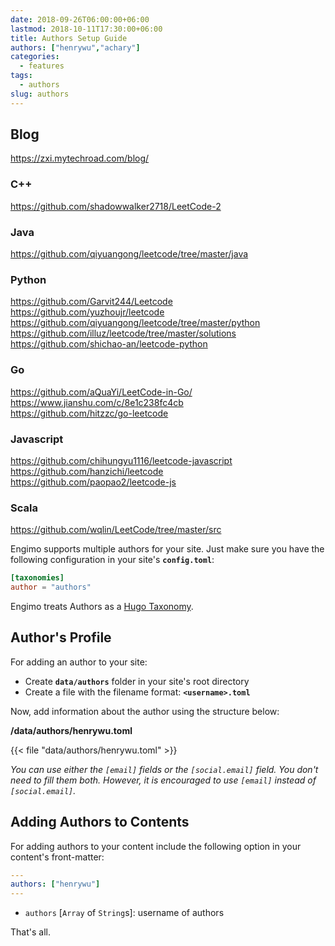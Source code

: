 ```yaml
---
date: 2018-09-26T06:00:00+06:00
lastmod: 2018-10-11T17:30:00+06:00
title: Authors Setup Guide
authors: ["henrywu","achary"]
categories:
  - features
tags:
  - authors
slug: authors
---
```


## Blog

https://zxi.mytechroad.com/blog/

### C++

https://github.com/shadowwalker2718/LeetCode-2

### Java

https://github.com/qiyuangong/leetcode/tree/master/java

### Python

https://github.com/Garvit244/Leetcode  
https://github.com/yuzhoujr/leetcode  
https://github.com/qiyuangong/leetcode/tree/master/python  
https://github.com/illuz/leetcode/tree/master/solutions  
https://github.com/shichao-an/leetcode-python

### Go

https://github.com/aQuaYi/LeetCode-in-Go/  
https://www.jianshu.com/c/8e1c238fc4cb  
https://github.com/hitzzc/go-leetcode

### Javascript

https://github.com/chihungyu1116/leetcode-javascript  
https://github.com/hanzichi/leetcode  
https://github.com/paopao2/leetcode-js

### Scala

https://github.com/wqlin/LeetCode/tree/master/src





Engimo supports multiple authors for your site. Just make sure you have the following configuration in your site's **`config.toml`**:

```toml
[taxonomies]
author = "authors"
```

Engimo treats Authors as a [Hugo Taxonomy](https://gohugo.io/content-management/taxonomies/).

## Author's Profile

For adding an author to your site:

- Create **`data/authors`** folder in your site's root directory
- Create a file with the filename format: **`<username>.toml`**

Now, add information about the author using the structure below:

**/data/authors/henrywu.toml**

{{< file "data/authors/henrywu.toml" >}}

_You can use either the `[email]` fields or the `[social.email]` field. You don't need to fill them both. However, it is encouraged to use `[email]` instead of `[social.email]`._

## Adding Authors to Contents

For adding authors to your content include the following option in your content's front-matter:

```yaml
---
authors: ["henrywu"]
---
```

- `authors` [`Array` of `String`s]: username of authors

That's all.
